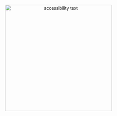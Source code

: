 <p align="center">
  <img src="https://i.imgur.com/31gxky7.jpg" width="350" alt="accessibility text">
</p>
